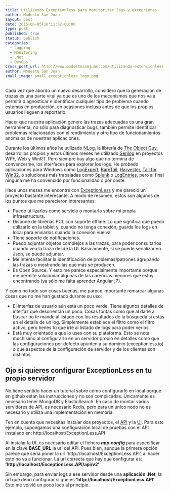 ```yaml
---
title: Utilizando Exceptionless para monitorizar logs y excepciones
author: Modesto San Juan
layout: post
date: 2015-06-05T18:11:52+00:00
type: post
published: true
status: publish
categories:
  - Logging
  - Monitoring
  - .Net
  - DevOps
cross_post_url: http://www.modestosanjuan.com/utilizando-extensionless-para-monitorizar-logs-y-excepciones/
author: Modesto San Juan
small_image: small_exceptionless_logo.png
---
```

Cada vez que abordo un nuevo desarrollo, considero que la generación de trazas es una parte vital ya que es uno de los mecanismos que nos va a permitir diagnosticar e identificar cualquier tipo de problema cuando estemos en producción, en ocasiones incluso antes de que los propios usuarios lleguen a reportarlo.

Hacer que nuestra aplicación genere las trazas adecuadas es una gran herramienta, no sólo para diagnosticar bugs, también permite identificar problemas relacionados con el rendimiento y otro tipo de funcionamientos anómalos de nuestras aplicaciones.

Durante los últimos años he utilizado [NLog][1], la librería de [The Object Guy][2], desarrollos propios y estos últimos meses he utilizado [Serilog][3] en proyectos WPF, Web y WinRT. Pero siempre hay algo que no termina de convencerme, los interfaces para explorar los logs. He probado aplicaciones para Windows como [LogExpert][4], [BareTail][5], [Harvester][6], [Tail for Win32][7], o soluciones más trabajadas como [Splunk][8] o [LogEntries][9], pero al final ninguna me ha convencido por funcionalidad o por coste.

Hace unos meses me encontré con [ExceptionLess][10] y me pareció un proyecto bastante interesante. A modo de resumen, estos son algunos de los puntos que me parecieron interesantes:

  * Puedo utilizarlos como servicio o montarlo sobre mi propia infraestructura.
  * Dispone de librerías PCL con soporte offline. Lo que significa que puedo utilizarlo en la tablet y, cuando no tenga conexión, guarda los logs en local para enviarlos cuando la conexión vuelva.
  * Tiene soporte de notificaciones.
  * Puedo adjuntar objetos complejos a las trazas, para poder consultarlos cuando vea la traza desde la UI. Básicamente, si se puede serializar en Json, se puede adjuntar.
  * Me intenta facilitar la identificación de problemas/patrones agrupando las trazas o mostrando las que más se producen.
  * Es Open Source. Y esto me parece especialmente importante porque me permite solucionar algunas de las carencias menores que estoy encontrando (ya sólo me falta aprender Angular ;P).

Y como no todo son cosas buenas, me parece importante remarcar algunas cosas que no me han gustado durante su uso:

  * El interfaz de usuario aún está un poco verde. Tiene algunos detalles de interfaz que desorientan un poco. Cosas tontas como que al darle a buscar no te mande al listado con los resultados de la búsqueda si estás en el detalle de un log. Simplemente establece el filtro como el filtro activo, pero tienes tú que irte al listado de logs para poder verlos.
  * Está muy orientado a que lo uses con su plataforma. Esto se nota muchísimo al configurarlo en un servidor propio en detalles como que las configuraciones por defecto apunten a su dominio (exceptionless.io) o que aspectos de la configuración de servidor y de los clientes son distintos.

## Ojo si quieres configurar ExceptionLess en tu propio servidor

No tiene sentido hacer un tutorial sobre cómo configurarlo en local porque en github están las instrucciones y no son complicadas. Únicamente es necesario tener MongoDB y ElasticSearch. En caso de montar varios servidores de API, es necesario Redis, pero para un único nodo no es necesario y utiliza una implementación en memoria.

Ten en cuenta que necesitas instalar dos proyectos, el [API][11] y la [UI][12]. Para este ejemplo, supongamos una configuración local de pruebas con el API instalado en: http://localhost/ExceptionLess.API

Al instalar la UI, es necesario editar el fichero **_app.config_** para especificar en la clave **BASE_URL** la url del API. Pues bien, aunque la primera opción parece que sería poner la url &#8216;http://localhost/ExceptionLess.API&#8217;, al hacer esto no va a funcionar. La url correcta que hay que configurar es: **&#8216;http://localhost/ExceptionLess.API/api/v2&#8217;**

Sin embargo, para enviar logs a ese servidor desde una **aplicación .Net**, la url que debo configurar si que es **&#8216;http://localhost/ExceptionLess.API&#8217;**. Esto me volvió un poco loco al principio.

&nbsp;

&nbsp;

 [1]: http://nlog-project.org/
 [2]: http://www.theobjectguy.com/dotnetlog/
 [3]: http://serilog.net/
 [4]: http://www.log-expert.de/
 [5]: http://www.baremetalsoft.com/baretail/
 [6]: http://cbaxter.github.io/Harvester/
 [7]: http://tailforwin32.sourceforge.net/
 [8]: http://www.splunk.com/
 [9]: https://logentries.com/
 [10]: https://exceptionless.com/
 [11]: https://github.com/exceptionless/Exceptionless
 [12]: https://github.com/exceptionless/Exceptionless.UI